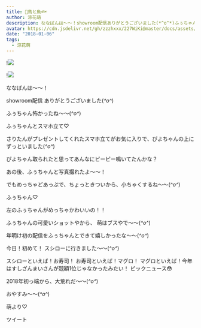 ```yaml
---
title: 🐥鳥と魚🐟
author: 涼花萌
description: ななばんは～～！showroom配信ありがとうございました(*^o^*)ふぅちゃん怖かったね～～(*^o^*)ふぅちゃんとスマホ立て♡さりたんがプレゼントしてくれた...
avatar: https://cdn.jsdelivr.net/gh/zzzhxxx/227WiKi@master/docs/assets/photo/avatar/moe.jpg
date: "2018-01-06"
tags:
  - 涼花萌
---
```


!![](https://cdn.jsdelivr.net/gh/zzzhxxx/227WiKi-image@master/blog-image/moe-2018-01-06_1.jpg)

!![](https://cdn.jsdelivr.net/gh/zzzhxxx/227WiKi-image@master/blog-image/moe-2018-01-06_2.jpg)






ななばんは～～！



showroom配信
ありがとうございました(*^o^*)


ふぅちゃん怖かったね～～(*^o^*)







ふぅちゃんとスマホ立て♡







さりたんがプレゼントしてくれたスマホ立てがお気に入りで、ぴよちゃんの上にずっといました(*^o^*)


ぴよちゃん取られたと思ってあんなにピーピー鳴いてたんかな？





あの後、ふぅちゃんと写真撮れたよ〜〜！


でもめっちゃどあっぷで、ちょっときついから、小ちゃくするね〜〜(*^o^*)




ふぅちゃん♡







左のふぅちゃんがめっちゃかわいいの！！


ふぅちゃんの可愛いショットやから、
萌はブスやで～～(*^o^*)




年明け初の配信をふぅちゃんとできて嬉しかったな～～(*^o^*)




今日！初めて！
スシローに行きました〜〜(*^o^*)





スシローといえば！お寿司！
お寿司といえば！マグロ！
マグロといえば！今年はすしざんまいさんが競額1位じゃなかったみたい！
ビックニュース😳



2018年初っ端から、大荒れだ〜〜(*^o^*)







おやすみ〜〜(*^o^*)




萌より♡


ツイート



